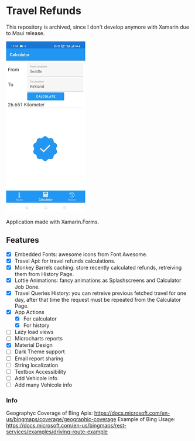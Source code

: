 # Travel Refunds

This repository is archived, since I don't develop anymore with Xamarin due to Maui release.

<img src="https://github.com/Daniele-Tentoni/xamarin-travel-refunds/blob/main/screenshots/travel_result_screenshot.jpg" alt="Application screenshot" width="216" heigth="468">

Application made with Xamarin.Forms.

## Features

- [x] Embedded Fonts: awesome icons from Font Awesome.
- [x] Travel Api: for travel refunds calculations.
- [x] Monkey Barrels caching: store recently calculated refunds, retreiving them from History Page.
- [x] Lottie Animations: fancy animations as Splashscreens and Calculator Job Done.
- [x] Travel Queries History: you can retreive previous fetched travel for one day, after that time the request must be repeated from the Calculator Page.
- [x] App Actions
    - [x] For calculator
    - [x] For history
- [ ] Lazy load views
- [ ] Microcharts reports
- [x] Material Design
- [ ] Dark Theme support
- [ ] Email report sharing
- [ ] String localization
- [ ] Textbox Accessibility
- [ ] Add Vehicole info
- [ ] Add many Vehicole info

### Info

Geographyc Coverage of Bing Apis: https://docs.microsoft.com/en-us/bingmaps/coverage/geographic-coverage
Example of Bing Usage: https://docs.microsoft.com/en-us/bingmaps/rest-services/examples/driving-route-example
